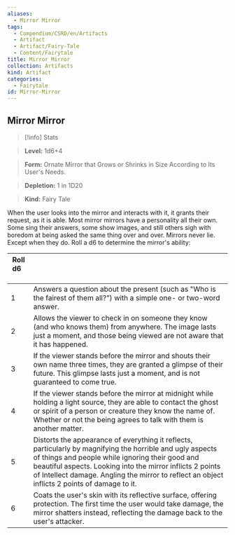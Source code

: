 ```yaml
---
aliases:
  - Mirror Mirror
tags:
  - Compendium/CSRD/en/Artifacts
  - Artifact
  - Artifact/Fairy-Tale
  - Content/Fairytale
title: Mirror Mirror
collection: Artifacts
kind: Artifact
categories:
  - Fairytale
id: Mirror-Mirror
---
```

## Mirror Mirror    
>[!info] Stats    
> **Level:** 1d6+4    
> **Form:** Ornate Mirror that Grows or Shrinks in Size According to Its User's Needs.    
> **Depletion:** 1 in 1D20    
> **Kind:** Fairy Tale  
    
When the user looks into the mirror and interacts with it, it grants their request, as it is able. Most mirror mirrors have a personality all their own. Some sing their answers, some show images, and still others sigh with boredom at being asked the same thing over and over. Mirrors never lie. Except when they do. Roll a d6 to determine the mirror's ability:    
  
| Roll d6 &nbsp; &nbsp; |                                                                                                                                                                                                                                                                                                                             |
| --------------------- | --------------------------------------------------------------------------------------------------------------------------------------------------------------------------------------------------------------------------------------------------------------------------------------------------------------------------- |
| 1                     | Answers a question about the present (such as "Who is the fairest of them all?") with a simple one- or two-word answer.                                                                                                                                                                                                     |
| 2                     | Allows the viewer to check in on someone they know (and who knows them) from anywhere. The image lasts just a moment, and those being viewed are not aware that it has happened.                                                                                                                                            |
| 3                     | If the viewer stands before the mirror and shouts their own name three times, they are granted a glimpse of their future. This glimpse lasts just a moment, and is not guaranteed to come true.                                                                                                                             |
| 4                     | If the viewer stands before the mirror at midnight while holding a light source, they are able to contact the ghost or spirit of a person or creature they know the name of. Whether or not the being agrees to talk with them is another matter.                                                                           |
| 5                     | Distorts the appearance of everything it reflects, particularly by magnifying the horrible and ugly aspects of things and people while ignoring their good and beautiful aspects. Looking into the mirror inflicts 2 points of Intellect damage. Angling the mirror to reflect an object inflicts 2 points of damage to it. |
| 6                     | Coats the user's skin with its reflective surface, offering protection. The first time the user would take damage, the mirror shatters instead, reflecting the damage back to the user's attacker.                                                                                                                          |
